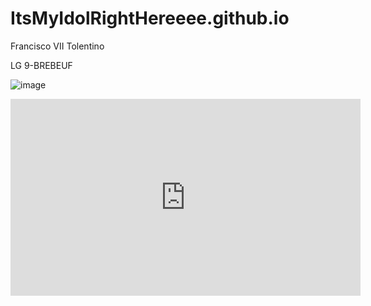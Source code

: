 # ItsMyIdolRightHereeee.github.io
Francisco VII Tolentino

LG 9-BREBEUF


![image](https://user-images.githubusercontent.com/122419356/212208500-95c2bc82-bcda-4462-bb43-e6f0035d849d.png)




<iframe width="560" height="315" src="https://www.youtube.com/embed/6-FMfRAH-zY" title="YouTube video player" frameborder="0" allow="accelerometer; autoplay; clipboard-write; encrypted-media; gyroscope; picture-in-picture; web-share" allowfullscreen></iframe>

